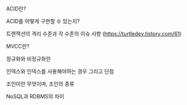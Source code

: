 ACID란?

ACID를 어떻게 구현할 수 있는지?

트랜잭션의 격리 수준과 각 수준의 이슈 사항 (https://turtledev.tistory.com/61)

MVCC란?

정규화와 비정규화란

인덱스와 인덱스를 사용해야하는 경우 그리고 단점

조인이란 무엇이며, 조인의 종류

NoSQL과 RDBMS의 차이